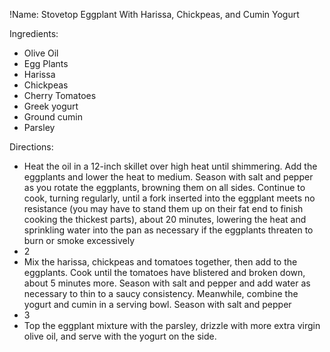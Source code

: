!Name: Stovetop Eggplant With Harissa, Chickpeas, and Cumin Yogurt

Ingredients:
- Olive Oil
- Egg Plants
- Harissa
- Chickpeas
- Cherry Tomatoes
- Greek yogurt
- Ground cumin
- Parsley

Directions:
- Heat the oil in a 12-inch skillet over high heat until shimmering. Add the eggplants and lower the heat to medium. Season with salt and pepper as you rotate the eggplants, browning them on all sides. Continue to cook, turning regularly, until a fork inserted into the eggplant meets no resistance (you may have to stand them up on their fat end to finish cooking the thickest parts), about 20 minutes, lowering the heat and sprinkling water into the pan as necessary if the eggplants threaten to burn or smoke excessively
- 2
- Mix the harissa, chickpeas and tomatoes together, then add to the eggplants. Cook until the tomatoes have blistered and broken down, about 5 minutes more. Season with salt and pepper and add water as necessary to thin to a saucy consistency. Meanwhile, combine the yogurt and cumin in a serving bowl. Season with salt and pepper
- 3
- Top the eggplant mixture with the parsley, drizzle with more extra virgin olive oil, and serve with the yogurt on the side.
